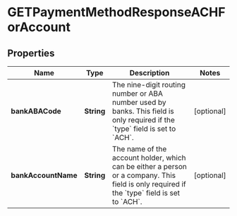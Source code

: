 

# GETPaymentMethodResponseACHForAccount


## Properties

| Name | Type | Description | Notes |
|------------ | ------------- | ------------- | -------------|
|**bankABACode** | **String** | The nine-digit routing number or ABA number used by banks. This field is only required if the &#x60;type&#x60; field is set to &#x60;ACH&#x60;.  |  [optional] |
|**bankAccountName** | **String** | The name of the account holder, which can be either a person or a company. This field is only required if the &#x60;type&#x60; field is set to &#x60;ACH&#x60;.  |  [optional] |



